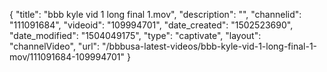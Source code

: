 {
    "title": "bbb kyle vid 1 long final 1.mov",
    "description": "",
    "channelid": "111091684",
    "videoid": "109994701",
    "date_created": "1502523690",
    "date_modified": "1504049175",
    "type": "captivate",
    "layout": "channelVideo",
    "url": "\/bbbusa-latest-videos\/bbb-kyle-vid-1-long-final-1-mov\/111091684-109994701"
}